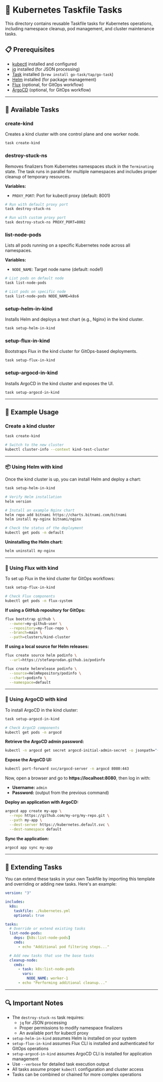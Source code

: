 # 🚢 Kubernetes Taskfile Tasks

This directory contains reusable Taskfile tasks for Kubernetes operations,
including namespace cleanup, pod management, and cluster maintenance tasks.

## 📋 Prerequisites

- [kubectl](https://kubernetes.io/docs/tasks/tools/install-kubectl/) installed
  and configured
- [jq](https://stedolan.github.io/jq/download/) installed (for JSON processing)
- [Task](https://taskfile.dev) installed (`brew install go-task/tap/go-task`)
- [Helm](https://helm.sh/docs/intro/install/) installed (for package management)
- [Flux](https://fluxcd.io/flux/installation/) (optional, for GitOps workflow)
- [ArgoCD](https://argo-cd.readthedocs.io/en/stable/getting_started/)
  (optional, for GitOps workflow)

---

## 🎯 Available Tasks

### create-kind

Creates a kind cluster with one control plane and one worker node.

```bash
task create-kind
```

### destroy-stuck-ns

Removes finalizers from Kubernetes namespaces stuck in the `Terminating` state.
The task runs in parallel for multiple namespaces and includes proper cleanup
of temporary resources.

**Variables:**

- `PROXY_PORT`: Port for kubectl proxy (default: 8001)

```bash
# Run with default proxy port
task destroy-stuck-ns

# Run with custom proxy port
task destroy-stuck-ns PROXY_PORT=8002
```

### list-node-pods

Lists all pods running on a specific Kubernetes node across all namespaces.

**Variables:**

- `NODE_NAME`: Target node name (default: node1)

```bash
# List pods on default node
task list-node-pods

# List pods on specific node
task list-node-pods NODE_NAME=k8s6
```

### setup-helm-in-kind

Installs Helm and deploys a test chart (e.g., Nginx) in the kind cluster.

```bash
task setup-helm-in-kind
```

### setup-flux-in-kind

Bootstraps Flux in the kind cluster for GitOps-based deployments.

```bash
task setup-flux-in-kind
```

### setup-argocd-in-kind

Installs ArgoCD in the kind cluster and exposes the UI.

```bash
task setup-argocd-in-kind
```

---

## 📝 Example Usage

### **Create a kind cluster**

```bash
task create-kind

# Switch to the new cluster
kubectl cluster-info --context kind-test-cluster
```

---

### **📦 Using Helm with kind**

Once the kind cluster is up, you can install Helm and deploy a chart:

```bash
task setup-helm-in-kind

# Verify Helm installation
helm version

# Install an example Nginx chart
helm repo add bitnami https://charts.bitnami.com/bitnami
helm install my-nginx bitnami/nginx

# Check the status of the deployment
kubectl get pods -n default
```

**Uninstalling the Helm chart:**

```bash
helm uninstall my-nginx
```

---

### **🚀 Using Flux with kind**

To set up Flux in the kind cluster for GitOps workflows:

```bash
task setup-flux-in-kind

# Check Flux components
kubectl get pods -n flux-system
```

**If using a GitHub repository for GitOps:**

```bash
flux bootstrap github \
  --owner=my-github-user \
  --repository=my-flux-repo \
  --branch=main \
  --path=clusters/kind-cluster
```

**If using a local source for Helm releases:**

```bash
flux create source helm podinfo \
  --url=https://stefanprodan.github.io/podinfo

flux create helmrelease podinfo \
  --source=HelmRepository/podinfo \
  --chart=podinfo \
  --namespace=default
```

---

### **🚢 Using ArgoCD with kind**

To install ArgoCD in the kind cluster:

```bash
task setup-argocd-in-kind

# Check ArgoCD components
kubectl get pods -n argocd
```

**Retrieve the ArgoCD admin password:**

```bash
kubectl -n argocd get secret argocd-initial-admin-secret -o jsonpath="{.data.password}" | base64 -d
```

**Expose the ArgoCD UI:**

```bash
kubectl port-forward svc/argocd-server -n argocd 8080:443
```

Now, open a browser and go to **https://localhost:8080**, then log in with:

- **Username:** `admin`
- **Password:** (output from the previous command)

**Deploy an application with ArgoCD:**

```bash
argocd app create my-app \
  --repo https://github.com/my-org/my-repo.git \
  --path my-app \
  --dest-server https://kubernetes.default.svc \
  --dest-namespace default
```

**Sync the application:**

```bash
argocd app sync my-app
```

---

## 🔧 Extending Tasks

You can extend these tasks in your own Taskfile by importing this template and
overriding or adding new tasks. Here's an example:

```yaml
version: "3"

includes:
  k8s:
    taskfile: ./kubernetes.yml
    optional: true

tasks:
  # Override or extend existing tasks
  list-node-pods:
    deps: [k8s:list-node-pods]
    cmds:
      - echo "Additional pod filtering steps..."

  # Add new tasks that use the base tasks
  cleanup-node:
    cmds:
      - task: k8s:list-node-pods
        vars:
          NODE_NAME: worker-1
      - echo "Performing additional cleanup..."
```

---

## 🔍 Important Notes

- The `destroy-stuck-ns` task requires:
  - `jq` for JSON processing
  - Proper permissions to modify namespace finalizers
  - An available port for kubectl proxy
- `setup-helm-in-kind` assumes Helm is installed on your system
- `setup-flux-in-kind` assumes Flux CLI is installed and authenticated for
  GitOps operations
- `setup-argocd-in-kind` assumes ArgoCD CLI is installed for application
  management
- Use `--verbose` for detailed task execution output
- All tasks assume proper `kubectl` configuration and cluster access
- Tasks can be combined or chained for more complex operations
